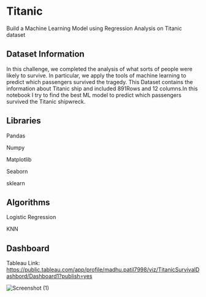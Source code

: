 # Titanic

Build a Machine Learning Model using Regression Analysis on Titanic dataset


## Dataset Information

In this challenge, we completed the analysis of what sorts of people were likely to survive. In particular, we apply the tools of machine learning to predict which passengers survived the tragedy. This Dataset contains the information about Titanic ship and included 891Rows and 12 columns.In this notebook I try to find the best ML model to predict which passengers survived the Titanic shipwreck.


## Libraries
 Pandas
 
 Numpy
 
 Matplotlib
 
 Seaborn
 
 sklearn
 

## Algorithms
 Logistic Regression
 
 KNN

## Dashboard 

Tableau Link: https://public.tableau.com/app/profile/madhu.patil7998/viz/TitanicSurvivalDashbord/Dashboard1?publish=yes

![Screenshot (1)](https://user-images.githubusercontent.com/85861395/141251530-ca4da2ee-9d44-422d-9722-862e2272b1ad.png)
